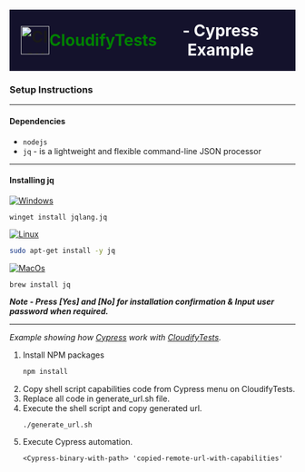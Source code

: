 [//]: # (# <div style="text-align: center; color: green;">CloudifyTests - Cypress Example</div>)

# <div style="text-align: center; background-color:#14122c; display: flex; align-items: center; justify-content: center; padding: 20px"><img src="https://www.cloudifytests.io/static/media/logo.dfb5fa17eee4344e3cf0c038e8979f2e.svg" alt="CloudifyTests Logo" style="width: 50px; height: 50px;"><span style="color: green;">CloudifyTests </span><span style="color: white;"> - Cypress Example</span> </div>

### Setup Instructions

---
#### Dependencies

- `nodejs`
- `jq` - is a lightweight and flexible command-line JSON processor

---
#### Installing jq

[![Windows][Windows-OS]][Windows-Url]
   ```shell
   winget install jqlang.jq
   ```

[![Linux][Ubuntu]][Ubuntu-Url]
   ```bash
   sudo apt-get install -y jq
   ```
[![MacOs][MacOs]][MacOs-Url]
   ```shell
   brew install jq
   ```

***Note - Press [Yes] and [No] for installation confirmation & Input user password when required.***

---

_Example showing how [Cypress](https://cypress.io/) work with [CloudifyTests](https://www.cloudifytests.io/)._

1. Install NPM packages
   ```sh
   npm install
   ```
2. Copy shell script capabilities code from Cypress menu on CloudifyTests.
3. Replace all code in generate_url.sh file.
4. Execute the shell script and copy generated url.
   ```shell
   ./generate_url.sh
   ```
5. Execute Cypress automation.
   ```shell
   <Cypress-binary-with-path> 'copied-remote-url-with-capabilities'
   ```


[Windows-OS]: https://img.shields.io/badge/windows-000000?style=for-the-badge&logo=windows&logoColor=blue
[Windows-Url]: https://www.microsoft.com/en-in/windows/

[Ubuntu]: https://img.shields.io/badge/ubuntu-000000?style=for-the-badge&logo=ubuntu&logoColor=red
[Ubuntu-Url]: https://ubuntu.com/

[MacOs]: https://img.shields.io/badge/macOS-000000?style=for-the-badge&logo=macos&logoColor=grey
[MacOs-Url]: https://www.apple.com/in/macos/

